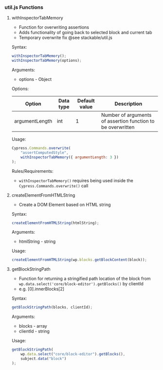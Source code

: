 ### util.js Functions

1. withInspectorTabMemory

    - Function for overwriting assertions
    - Adds functionality of going back to selected block and current tab
    - Temporary overwrite fix @see stackable/util.js

    Syntax:

    ```jsx
    withInspectorTabMemory();
    withInspectorTabMemory(options);
    ```

    Arguments:

    - options - Object

    Options:

    | Option         | Data type | Default value | Description                                                 |
    | -------------- | --------- | ------------- | ----------------------------------------------------------- |
    | argumentLength | int       | 1             | Number of arguments of assertion function to be overwritten |

    Usage:

    ```jsx
    Cypress.Commands.overwrite(
    	"assertComputedStyle",
    	withInspectorTabMemory({ argumentLength: 3 })
    );
    ```

    Rules/Requirements:

    - `withInspectorTabMemory()` requires being used inside the `Cypress.Commands.overwrite()` call

2. createElementFromHTMLString

    - Create a DOM Element based on HTML string

    Syntax:

    ```jsx
    createElementFromHTMLString(htmlString);
    ```

    Arguments:

    - htmlString - string

    Usage:

    ```jsx
    createElementFromHTMLString(wp.blocks.getBlockContent(block));
    ```

3. getBlockStringPath

    - Function for returning a stringified path location of the block from `wp.data.select('core/block-editor').getBlocks()` by clientId
    - e.g. [0].innerBlocks[2]

    Syntax:

    ```jsx
    getBlockStringPath(blocks, clientId);
    ```

    Arguments:

    - blocks - array
    - clientId - string

    Usage:

    ```jsx
    getBlockStringPath(
    	wp.data.select("core/block-editor").getBlocks(),
    	subject.data("block")
    );
    ```
